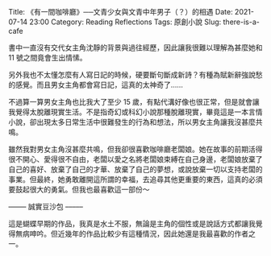Title: 《有一間咖啡廳》──文青少女與文青中年男子（？）的相遇
Date: 2021-07-14 23:00
Category: Reading Reflections
Tags: 原創小說
Slug: there-is-a-cafe

書中一直沒有交代女主角沈靜的背景與過往經歷，因此讓我很難以理解為甚麼她和 11 號之間竟會生出情愫。

另外我也不太懂怎麼有人寫日記的時候，硬要斷句斷成新詩？有種為賦新辭強說愁的感覺。而且男女主角都會寫日記，這真的太神奇了……

不過算一算男女主角也比我大了至少 15 歲，有點代溝好像也很正常，但是就會讓我覺得太脫離現實生活。不是指奇幻或科幻小說那種脫離現實，畢竟這是一本言情小說，卻出現太多日常生活中很難發生的行為和想法，所以男女主角讓我沒甚麼共鳴。

雖然我對男女主角沒甚麼共鳴，但我卻很喜歡咖啡廳老闆娘。她在故事的前期活得很不開心、愛得很不自由，老闆以愛之名將老闆娘束縛在自己身邊，老闆娘放棄了自己的喜好、放棄了自己的才華、放棄了自己的夢想，或說放棄一切以支持老闆的事業。但最終，她勇敢離開這所謂的幸福，去追尋其他更重要的東西，這真的必須要鼓起很大的勇氣。但我也最喜歡這一部份～

––––– 誠實豆沙包 –––––

這是蝴蝶早期的作品，我真是水土不服，無論是主角的個性或是說話方式都讓我覺得無病呻吟。但近幾年的作品比較少有這種情況，因此她還是我最喜歡的作者之一。